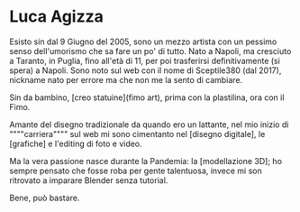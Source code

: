 # Luca Agizza 
Esisto sin dal 9 Giugno del 2005, sono un mezzo artista con un pessimo senso dell'umorismo che sa fare un po' di tutto.
Nato a Napoli, ma cresciuto a Taranto, in Puglia, fino all'età di 11, per poi trasferirsi definitivamente (si spera) a Napoli.
Sono noto sul web con il nome di Sceptile380 (dal 2017), nickname nato per errore ma che non me la sento di cambiare.

Sin da bambino, [creo statuine](fimo art), prima con la plastilina, ora con il Fimo.

Amante del disegno tradizionale da quando ero un lattante, nel mio inizio di """"carriera"""" sul web mi sono cimentanto nel [disegno digitale], le [grafiche] e l'editing di foto e video.

Ma la vera passione nasce durante la Pandemia: la [modellazione 3D]; 
ho sempre pensato che fosse roba per gente talentuosa, invece mi son ritrovato a imparare Blender senza tutorial.

Bene, può bastare.


